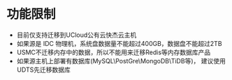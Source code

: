# 功能限制

- 目前仅支持迁移到UCloud公有云快杰云主机
- 如果源是 IDC 物理机，系统盘数据量不能超过400GB，数据盘不能超过2TB
- USMC不迁移内存中的数据，所以不能用来迁移Redis等内存数据库产品
- 如果源主机上部署有数据库(MySQL\PostGre\MongoDB\TiDB等)， 建议使用UDTS先迁移数据库
